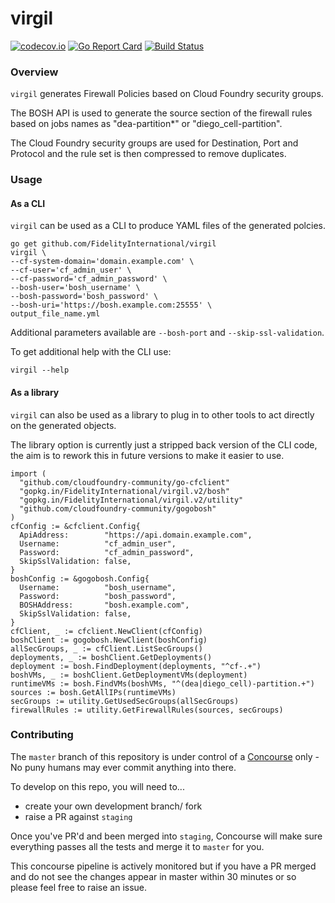 # virgil

[![codecov.io](https://codecov.io/github/FidelityInternational/virgil/coverage.svg?branch=master)](https://codecov.io/github/FidelityInternational/virgil?branch=master)
[![Go Report Card](https://goreportcard.com/badge/github.com/FidelityInternational/virgil)](https://goreportcard.com/report/github.com/FidelityInternational/virgil) [![Build Status](https://travis-ci.org/FidelityInternational/virgil.svg?branch=master)](https://travis-ci.org/FidelityInternational/virgil)

### Overview

`virgil` generates Firewall Policies based on Cloud Foundry security groups.

The BOSH API is used to generate the source section of the firewall rules based on jobs names as "dea-partition*" or "diego_cell-partition".

The Cloud Foundry security groups are used for Destination, Port and Protocol and the rule set is then compressed to remove duplicates.

### Usage

#### As a CLI

`virgil` can be used as a CLI to produce YAML files of the generated polcies.

```
go get github.com/FidelityInternational/virgil
virgil \
--cf-system-domain='domain.example.com' \
--cf-user='cf_admin_user' \
--cf-password='cf_admin_password' \
--bosh-user='bosh_username' \
--bosh-password='bosh_password' \
--bosh-uri='https://bosh.example.com:25555' \
output_file_name.yml
```

Additional parameters available are `--bosh-port` and `--skip-ssl-validation`.

To get additional help with the CLI use:

```
virgil --help
```

#### As a library

`virgil` can also be used as a library to plug in to other tools to act directly on the generated objects.

The library option is currently just a stripped back version of the CLI code, the aim is to rework this in future versions to make it easier to use.

```
import (
  "github.com/cloudfoundry-community/go-cfclient"
  "gopkg.in/FidelityInternational/virgil.v2/bosh"
  "gopkg.in/FidelityInternational/virgil.v2/utility"
  "github.com/cloudfoundry-community/gogobosh"
)
cfConfig := &cfclient.Config{
  ApiAddress:        "https://api.domain.example.com",
  Username:          "cf_admin_user",
  Password:          "cf_admin_password",
  SkipSslValidation: false,
}
boshConfig := &gogobosh.Config{
  Username:          "bosh_username",
  Password:          "bosh_password",
  BOSHAddress:       "bosh.example.com",
  SkipSslValidation: false,
}
cfClient, _ := cfclient.NewClient(cfConfig)
boshClient := gogobosh.NewClient(boshConfig)
allSecGroups, _ := cfClient.ListSecGroups()
deployments, _ := boshClient.GetDeployments()
deployment := bosh.FindDeployment(deployments, "^cf-.+")
boshVMs, _ := boshClient.GetDeploymentVMs(deployment)
runtimeVMs := bosh.FindVMs(boshVMs, "^(dea|diego_cell)-partition.+")
sources := bosh.GetAllIPs(runtimeVMs)
secGroups := utility.GetUsedSecGroups(allSecGroups)
firewallRules := utility.GetFirewallRules(sources, secGroups)
```

### Contributing

The `master` branch of this repository is under control of a [Concourse](https://concourse.ci/) only - No puny humans may ever commit anything into there.

To develop on this repo, you will need to...

- create your own development branch/ fork
- raise a PR against `staging`

Once you've PR'd and been merged into `staging`, Concourse will make sure everything passes all the tests and merge it to `master` for you.

This concourse pipeline is actively monitored but if you have a PR merged and do not see the changes appear in master within 30 minutes or so please feel free to raise an issue.
